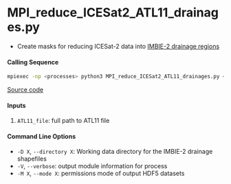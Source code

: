 MPI_reduce_ICESat2_ATL11_drainages.py
=====================================

- Create masks for reducing ICESat-2 data into [IMBIE-2 drainage regions](http://imbie.org/imbie-2016/drainage-basins/)  

#### Calling Sequence
```bash
mpiexec -np <processes> python3 MPI_reduce_ICESat2_ATL11_drainages.py <path_to_ATL11_file>
```
[Source code](https://github.com/tsutterley/read-ICESat-2/blob/main/scripts/MPI_reduce_ICESat2_ATL11_drainages.py)  

#### Inputs
1. `ATL11_file`: full path to ATL11 file  

#### Command Line Options
- `-D X`, `--directory X`: Working data directory for the IMBIE-2 drainage shapefiles
- `-V`, `--verbose`: output module information for process  
- `-M X`, `--mode X`: permissions mode of output HDF5 datasets  
